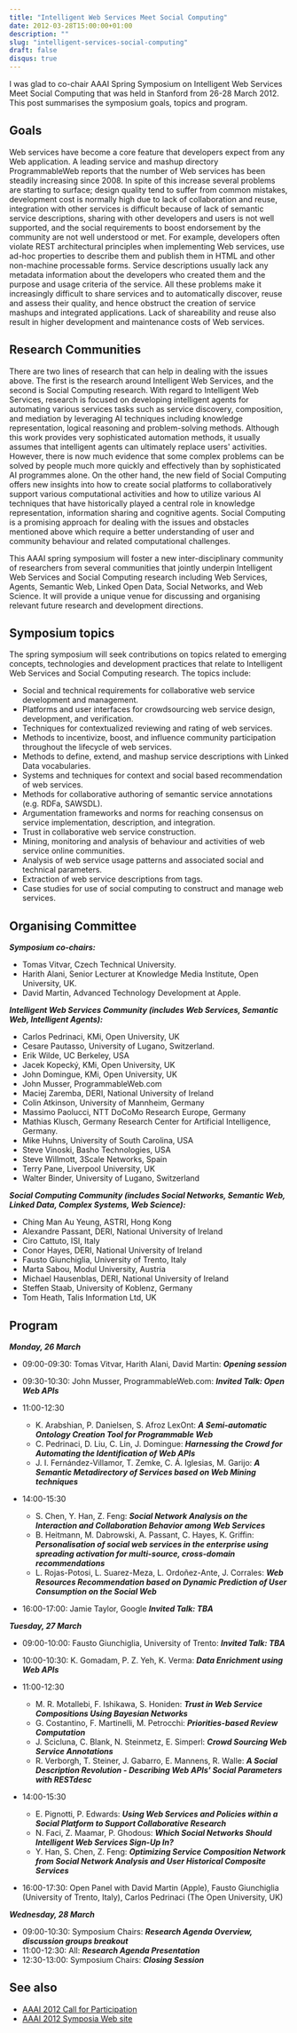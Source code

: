 ```yaml
---
title: "Intelligent Web Services Meet Social Computing"
date: 2012-03-28T15:00:00+01:00
description: ""
slug: "intelligent-services-social-computing"
draft: false
disqus: true
---
```


I was glad to co-chair AAAI Spring Symposium on Intelligent Web Services Meet Social Computing that was held in Stanford from 26-28 March 2012. This post summarises the symposium goals, topics and program. 

## Goals

Web services have become a core feature that developers expect from any Web application. A leading service and mashup directory ProgrammableWeb reports that the number of Web services has been steadily increasing since 2008. In spite of this increase several problems are starting to surface; design quality tend to suffer from common mistakes, development cost is normally high due to lack of collaboration and reuse, integration with other services is difficult because of lack of semantic service descriptions, sharing with other developers and users is not well supported, and the social requirements to boost endorsement by the community are not well understood or met. For example, developers often violate REST architectural principles when implementing Web services, use ad-hoc properties to describe them and publish them in HTML and other non-machine processable forms. Service descriptions usually lack any metadata information about the developers who created them and the purpose and usage criteria of the service. All these problems make it increasingly difficult to share services and to automatically discover, reuse and assess their quality, and hence obstruct the creation of service mashups and integrated applications. Lack of shareability and reuse also result in higher development and maintenance costs of Web services.

## Research Communities

There are two lines of research that can help in dealing with the issues above. The first is the research around Intelligent Web Services, and the second is Social Computing research. With regard to Intelligent Web Services, research is focused on developing intelligent agents for automating various services tasks such as service discovery, composition, and mediation by leveraging AI techniques including knowledge representation, logical reasoning and problem-solving methods. Although this work provides very sophisticated automation methods, it usually assumes that intelligent agents can ultimately replace users' activities. However, there is now much evidence that some complex problems can be solved by people much more quickly and effectively than by sophisticated AI programmes alone. On the other hand, the new field of Social Computing offers new insights into how to create social platforms to collaboratively support various computational activities and how to utilize various AI techniques that have historically played a central role in knowledge representation, information sharing and cognitive agents. Social Computing is a promising approach for dealing with the issues and obstacles mentioned above which require a better understanding of user and community behaviour and related computational challenges.

This AAAI spring symposium will foster a new inter-disciplinary community of researchers from several communities that jointly underpin Intelligent Web Services and Social Computing research including Web Services, Agents, Semantic Web, Linked Open Data, Social Networks, and Web Science. It will provide a unique venue for discussing and organising relevant future research and development directions.

## Symposium topics

The spring symposium will seek contributions on topics related to emerging concepts, technologies and development practices that relate to Intelligent Web Services and Social Computing research. The topics include:

- Social and technical requirements for collaborative web service development and management.
- Platforms and user interfaces for crowdsourcing web service design, development, and verification.
- Techniques for contextualized reviewing and rating of web services.
- Methods to incentivize, boost, and influence community participation throughout the lifecycle of web services.
- Methods to define, extend, and mashup service descriptions with Linked Data vocabularies.
- Systems and techniques for context and social based recommendation of web services.
- Methods for collaborative authoring of semantic service annotations (e.g. RDFa, SAWSDL).
- Argumentation frameworks and norms for reaching consensus on service implementation, description, and integration.
- Trust in collaborative web service construction.
- Mining, monitoring and analysis of behaviour and activities of web service online communities.
- Analysis of web service usage patterns and associated social and technical parameters.
- Extraction of web service descriptions from tags.
- Case studies for use of social computing to construct and manage web services.

## Organising Committee 

***Symposium co-chairs:***

- Tomas Vitvar, Czech Technical University.
- Harith Alani, Senior Lecturer at Knowledge Media Institute, Open University, UK.
- David Martin, Advanced Technology Development at Apple.

***Intelligent Web Services Community (includes Web Services, Semantic Web, Intelligent Agents):***

- Carlos Pedrinaci, KMi, Open University, UK
- Cesare Pautasso, University of Lugano, Switzerland.
- Erik Wilde, UC Berkeley, USA
- Jacek Kopecký, KMi, Open University, UK
- John Domingue, KMi, Open University, UK
- John Musser, ProgrammableWeb.com
- Maciej Zaremba, DERI, National University of Ireland
- Colin Atkinson, University of Mannheim, Germany
- Massimo Paolucci, NTT DoCoMo Research Europe, Germany
- Mathias Klusch, Germany Research Center for Artificial Intelligence, Germany.
- Mike Huhns, University of South Carolina, USA
- Steve Vinoski, Basho Technologies, USA
- Steve Willmott, 3Scale Networks, Spain
- Terry Pane, Liverpool University, UK
- Walter Binder, University of Lugano, Switzerland

***Social Computing Community (includes Social Networks, Semantic Web, Linked Data, Complex Systems, Web Science):***

- Ching Man Au Yeung, ASTRI, Hong Kong
- Alexandre Passant, DERI, National University of Ireland
- Ciro Cattuto, ISI, Italy
- Conor Hayes, DERI, National University of Ireland
- Fausto Giunchiglia, University of Trento, Italy
- Marta Sabou, Modul University, Austria
- Michael Hausenblas, DERI, National University of Ireland
- Steffen Staab, University of Koblenz, Germany
- Tom Heath, Talis Information Ltd, UK

## Program

***Monday, 26 March***

- 09:00-09:30:	Tomas Vitvar, Harith Alani, David Martin:	***Opening session***
- 09:30-10:30:	John Musser, ProgrammableWeb.com:	***Invited Talk: Open Web APIs***

- 11:00-12:30	
  - K. Arabshian, P. Danielsen, S. Afroz	LexOnt: ***A Semi-automatic Ontology Creation Tool for Programmable Web***
  - C. Pedrinaci, D. Liu, C. Lin, J. Domingue:	***Harnessing the Crowd for Automating the Identification of Web APIs***
  - J. I. Fernández-Villamor, T. Zemke, C. Á. Iglesias, M. Garijo:	***A Semantic Metadirectory of Services based on Web Mining techniques***
  
- 14:00-15:30
  - S. Chen, Y. Han, Z. Feng:	***Social Network Analysis on the Interaction and Collaboration Behavior among Web Services***
  - B. Heitmann, M. Dabrowski, A. Passant, C. Hayes, K. Griffin:	***Personalisation of social web services in the enterprise using spreading activation for multi-source, cross-domain recommendations***
  - L. Rojas-Potosi, L. Suarez-Meza, L. Ordoñez-Ante, J. Corrales:	***Web Resources Recommendation based on Dynamic Prediction of User Consumption on the Social Web***

- 16:00-17:00:	Jamie Taylor, Google	***Invited Talk: TBA***

***Tuesday, 27 March***

- 09:00-10:00:	Fausto Giunchiglia, University of Trento:	***Invited Talk: TBA***
- 10:00-10:30:	K. Gomadam, P. Z. Yeh, K. Verma:	***Data Enrichment using Web APIs***
- 11:00-12:30	
  - M. R. Motallebi, F. Ishikawa, S. Honiden:	***Trust in Web Service Compositions Using Bayesian Networks***
  - G. Costantino, F. Martinelli, M. Petrocchi:	***Priorities-based Review Computation***
  - J. Scicluna, C. Blank, N. Steinmetz, E. Simperl:	***Crowd Sourcing Web Service Annotations***
  - R. Verborgh, T. Steiner, J. Gabarro, E. Mannens, R. Walle:	***A Social Description Revolution - Describing Web APIs' Social Parameters with RESTdesc***
  
- 14:00-15:30	
  - E. Pignotti, P. Edwards:	***Using Web Services and Policies within a Social Platform to Support Collaborative Research***
  - N. Faci, Z. Maamar, P. Ghodous:	***Which Social Networks Should Intelligent Web Services Sign-Up In?***
  - Y. Han, S. Chen, Z. Feng:	***Optimizing Service Composition Network from Social Network Analysis and User Historical Composite Services***
  
- 16:00-17:30:	Open Panel with	David Martin (Apple), Fausto Giunchiglia (University of Trento, Italy), Carlos Pedrinaci (The Open University, UK) 

***Wednesday, 28 March***

- 09:00-10:30:	Symposium Chairs:	***Research Agenda Overview, discussion groups breakout***
- 11:00-12:30:	All:	***Research Agenda Presentation***
- 12:30-13:00:	Symposium Chairs:	***Closing Session***
   
## See also

- [AAAI 2012 Call for Participation](http://www.aaai.org/Symposia/Spring/sss12participation.pdf)
- [AAAI 2012 Symposia Web site](http://www.aaai.org/Symposia/Spring/sss12.php)

